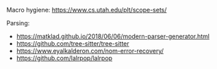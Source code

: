 Macro hygiene: https://www.cs.utah.edu/plt/scope-sets/

Parsing:

* https://matklad.github.io/2018/06/06/modern-parser-generator.html
* https://github.com/tree-sitter/tree-sitter
* https://www.eyalkalderon.com/nom-error-recovery/
* https://github.com/lalrpop/lalrpop
